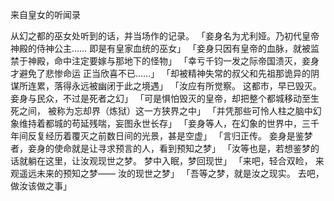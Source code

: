 来自皇女的听闻录

从幻之都的巫女处听到的话，并当场作的记录。
「妾身名为尤利娅。乃初代皇帝神殿的侍神公主……
即是有皇家血统的巫女」
「妾身只因有皇帝的血脉，就被监禁于神殿，命中注定要嫁与那地下的怪物」
「幸亏千钧一发之际帝国溃灭，妾身才避免了悲惨命运
正当欣喜不已……」
「却被精神失常的叔父和先祖那诡异的阴谋所连累，落得永远被幽闭于此之境遇」
「汝应有所觉察。
这都市，早已毁灭。
妾身与民众，不过是死者之幻」
「可是惧怕毁灭的皇帝，却把整个都城移动至生死之间，
被称为忘却界（炼狱）这一方狭界之中」
「并凭那些可怜人柱之脑中幻象维持着都城的苟延残喘，妄图永世长存」
「妾身等人，在幻象的世界中，三千年间反复经历着覆灭之前数日间的光景，甚是空虚」
「言归正传。
妾身是鉴梦者，妾身的使命就是让寻求预言的人，看到预知之梦」
「汝等也是，若想鉴梦的话就躺在这里，让汝观现世之梦。
梦中入眠，梦回现世」
「来吧，轻合双睑，
来观遥远未来的预知之梦――
汝的现世之梦」
「吾等之梦，就是汝之现实。
去吧，做汝该做之事」
